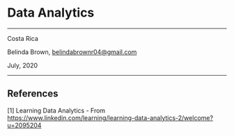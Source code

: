 # Data Analytics
----------

Costa Rica

Belinda Brown, belindabrownr04@gmail.com

July, 2020

----------

## References 
[1] Learning Data Analytics - From https://www.linkedin.com/learning/learning-data-analytics-2/welcome?u=2095204
